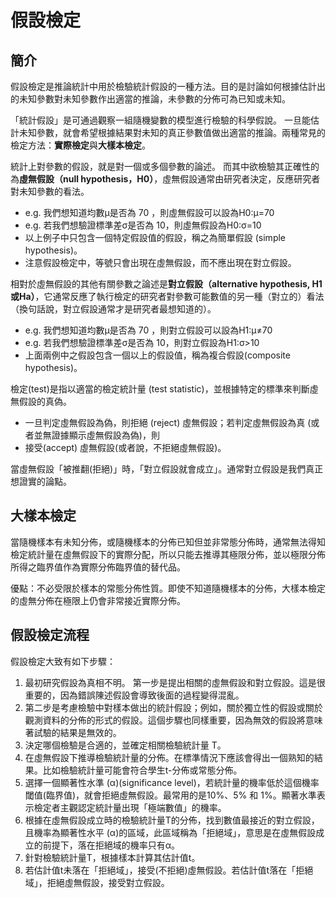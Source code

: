 # 假設檢定

## 簡介

假設檢定是推論統計中用於檢驗統計假設的一種方法。目的是討論如何根據估計出的未知參數對未知參數作出適當的推論，未參數的分佈可為已知或未知。

 「統計假設」是可通過觀察一組隨機變數的模型進行檢驗的科學假說。 一旦能估計未知參數，就會希望根據結果對未知的真正參數值做出適當的推論。兩種常見的檢定方法：**實際檢定**與**大樣本檢定**。

統計上對參數的假設，就是對一個或多個參數的論述。而其中欲檢驗其正確性的為**虛無假設（null hypothesis，H0）**，虛無假設通常由研究者決定，反應研究者對未知參數的看法。

* e.g. 我們想知道均數μ是否為 70 ，則虛無假設可以設為H0:μ=70
* e.g. 若我們想驗證標準差σ是否為 10，則虛無假設為H0:σ=10
* 以上例子中只包含一個特定假設值的假設，稱之為簡單假設 \(simple hypothesis\)。
* 注意假設檢定中，等號只會出現在虛無假設，而不應出現在對立假設。

相對於虛無假設的其他有關參數之論述是**對立假設（alternative hypothesis, H1或Ha）**，它通常反應了執行檢定的研究者對參數可能數值的另一種（對立的）看法（換句話說，對立假設通常才是研究者最想知道的）。

* e.g. 我們想知道均數μ是否為 70 ，則對立假設可以設為H1:μ≠70
* e.g. 若我們想驗證標準差σ是否為 10，則對立假設為H1:σ&gt;10
* 上面兩例中之假設包含一個以上的假設值，稱為複合假設\(composite hypothesis\)。

檢定\(test\)是指以適當的檢定統計量 \(test statistic\)，並根據特定的標準來判斷虛無假設的真偽。

* 一旦判定虛無假設為偽，則拒絕 \(reject\) 虛無假設；若判定虛無假設為真 \(或者並無證據顯示虛無假設為偽\)，則
* 接受\(accept\) 虛無假設\(或者說，不拒絕虛無假設\)。

當虛無假設「被推翻\(拒絕\)」時，「對立假設就會成立」。通常對立假設是我們真正想證實的論點。

## 大樣本檢定

當隨機樣本有未知分佈，或隨機樣本的分佈已知但並非常態分佈時，通常無法得知檢定統計量在虛無假設下的實際分配，所以只能去推導其極限分佈，並以極限分佈所得之臨界值作為實際分佈臨界值的替代品。

優點：不必受限於樣本的常態分佈性質。即使不知道隨機樣本的分佈，大樣本檢定的虛無分佈在極限上仍會非常接近實際分佈。

## 假設檢定流程

假設檢定大致有如下步驟：

1. 最初研究假設為真相不明。   第一步是提出相關的虛無假設和對立假設。這是很重要的，因為錯誤陳述假設會導致後面的過程變得混亂。
2. 第二步是考慮檢驗中對樣本做出的統計假設；例如，關於獨立性的假設或關於觀測資料的分佈的形式的假設。這個步驟也同樣重要，因為無效的假設將意味著試驗的結果是無效的。
3. 決定哪個檢驗是合適的，並確定相關檢驗統計量 T。
4. 在虛無假設下推導檢驗統計量的分佈。在標準情況下應該會得出一個熟知的結果。比如檢驗統計量可能會符合學生t-分佈或常態分佈。
5. 選擇一個顯著性水準 \(α\)\(significance level\)，若統計量的機率低於這個機率閾值\(臨界值\)，就會拒絕虛無假設。最常用的是10%、5% 和 1%。顯著水準表示檢定者主觀認定統計量出現「極端數值」的機率。
6. 根據在虛無假設成立時的檢驗統計量T的分佈，找到數值最接近的對立假設，且機率為顯著性水平 \(α\)的區域，此區域稱為「拒絕域」，意思是在虛無假設成立的前提下，落在拒絕域的機率只有α。
7. 針對檢驗統計量T，根據樣本計算其估計值t。
8. 若估計值t未落在「拒絕域」，接受\(不拒絕\)虛無假設。若估計值t落在「拒絕域」，拒絕虛無假設，接受對立假設。

